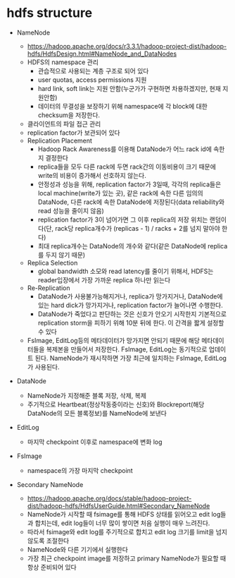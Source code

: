 # hdfs structure

* NameNode
  * https://hadoop.apache.org/docs/r3.3.1/hadoop-project-dist/hadoop-hdfs/HdfsDesign.html#NameNode_and_DataNodes
  * HDFS의 namespace 관리
    * 관습적으로 사용되는 계층 구조로 되어 있다
    * user quotas, access permissions 지원
    * hard link, soft link는 지원 안함(누군가가 구현하면 차용하겠지만, 현재 지원안함)
    * 데이터의 무결성을 보장하기 위해 namespace에 각 block에 대한 checksum을 저장한다.
  * 클라이언트의 파일 접근 관리
  * replication factor가 보관되어 있다
  * Replication Placement
    * Hadoop Rack Awareness를 이용해 DataNode가 어느 rack id에 속한지 결정한다
    * replica들을 모두 다른 rack에 두면 rack간의 이동비용이 크기 때문에 write의 비용이 증가해서 선호하지 않는다.
    * 안정성과 성능을 위해, replication factor가 3일때, 각각의 replica들은 local machine(write가 있는 곳), 같은 rack에 속한 다른 임의의 DataNode, 다른 rack에 속한 DataNode에 저장된다(data reliability와 read 성능을 줄이지 않음)
    * replication factor가 3이 넘어가면 그 이후 replica의 저장 위치는 랜덤이다(단, rack당 replica개수가 (replicas - 1) / racks + 2를 넘지 말아야 한다)
    * 최대 replica개수는 DataNode의 개수와 같다(같은 DataNode에 replica를 두지 않기 때문)
  * Replica Selection
    * global bandwidth 소모와 read latency를 줄이기 위해서, HDFS는 reader입장에서 가장 가까운 replica 하나만 읽는다
  * Re-Replication
    * DataNode가 사용불가능해지거나, replica가 망가지거나, DataNode에 있는 hard dick가 망가지거나, replication factor가 늘어나면 수행한다.
    * DataNode가 죽었다고 판단하는 것은 신호가 안오기 시작한지 기본적으로 replication storm을 피하기 위해 10분 뒤에 한다. 이 간격을 짧게 설정할 수 있다
  * FsImage, EditLog등의 메타데이터가 망가지면 안되기 때문에 해당 메타데이터들을 복제본을 만들어서 저장한다. FsImage, EditLog는 동기적으로 업데이트 된다. NameNode가 재시작하면 가장 최근에 일치하는 FsImage, EditLog가 사용된다.
* DataNode

  * NameNode가 지정해준 블록 저장, 삭제, 복제
  * 주기적으로 Heartbeat(정상작동중이라는 신호)와 Blockreport(해당 DataNode의 모든 블록정보)를 NameNode에 보낸다
* EditLog
  * 마지막 checkpoint 이후로 namespace에 변화 log
* FsImage
  * namespace의 가장 마지막 checkpoint
* Secondary NameNode
  * https://hadoop.apache.org/docs/stable/hadoop-project-dist/hadoop-hdfs/HdfsUserGuide.html#Secondary_NameNode
  * NameNode가 시작할 때 fsimage를 통해 HDFS 상태를 읽어오고 edit log들과 합치는데, edit log들이 너무 많이 쌓이면 처음 실행이 매우 느려진다.
  * 따라서 fsimage와 edit log를 주기적으로 합치고 edit log 크기를 limit을 넘지 않도록 조절한다
  * NameNode와 다른 기기에서 실행한다
  * 가장 최근 checkpoint image를 저장하고 primary NameNode가 필요할 때 항상 준비되어 있다

